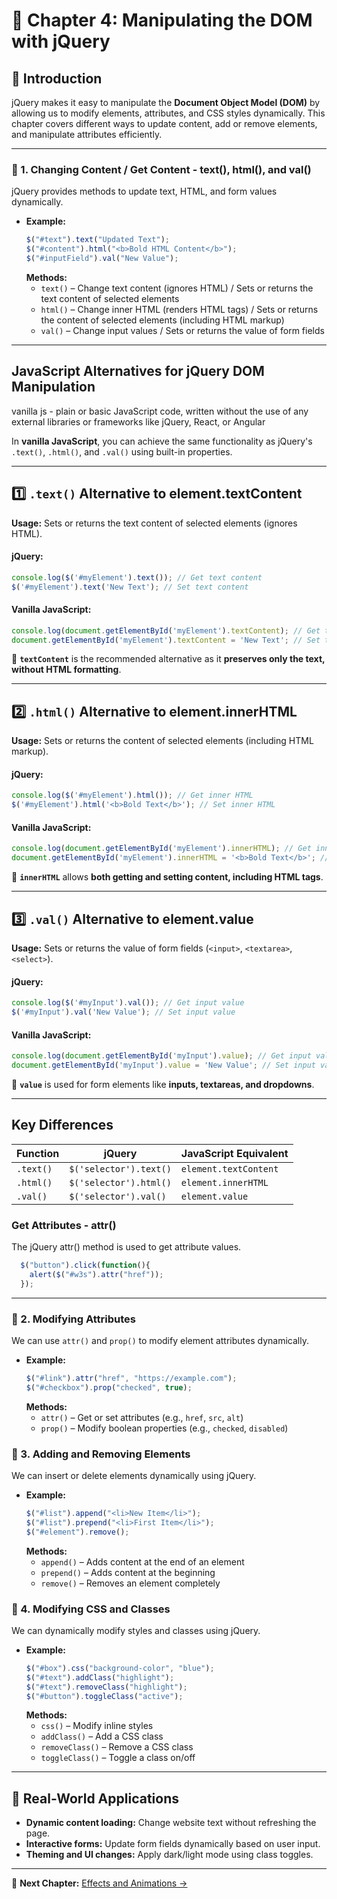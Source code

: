 # 📌 Chapter 4: Manipulating the DOM with jQuery

## 🚀 Introduction
jQuery makes it easy to manipulate the **Document Object Model (DOM)** by allowing us to modify elements, attributes, and CSS styles dynamically. This chapter covers different ways to update content, add or remove elements, and manipulate attributes efficiently.

---


### 🔹 1. Changing Content / Get Content - text(), html(), and val()
jQuery provides methods to update text, HTML, and form values dynamically.

- **Example:**
  ```javascript
  $("#text").text("Updated Text");
  $("#content").html("<b>Bold HTML Content</b>");
  $("#inputField").val("New Value");
  ```
  **Methods:**
  - `text()` – Change text content (ignores HTML) / Sets or returns the text content of selected elements
  - `html()` – Change inner HTML (renders HTML tags) /  Sets or returns the content of selected elements (including HTML markup)
  - `val()` – Change input values / Sets or returns the value of form fields

---
 
## JavaScript Alternatives for jQuery DOM Manipulation
vanilla js -  plain or basic JavaScript code, written without the use of any external libraries or frameworks like jQuery, React, or Angular

In **vanilla JavaScript**, you can achieve the same functionality as jQuery's `.text()`, `.html()`, and `.val()` using built-in properties.  

---

## 1️⃣ `.text()` Alternative to element.textContent 
**Usage:** Sets or returns the text content of selected elements (ignores HTML).  

#### jQuery:
```javascript
console.log($('#myElement').text()); // Get text content
$('#myElement').text('New Text'); // Set text content
```

#### Vanilla JavaScript:
```javascript
console.log(document.getElementById('myElement').textContent); // Get text content
document.getElementById('myElement').textContent = 'New Text'; // Set text content
```

🔹 **`textContent`** is the recommended alternative as it **preserves only the text, without HTML formatting**.  

---

## 2️⃣ `.html()` Alternative to element.innerHTML
**Usage:** Sets or returns the content of selected elements (including HTML markup).  

#### jQuery:
```javascript
console.log($('#myElement').html()); // Get inner HTML
$('#myElement').html('<b>Bold Text</b>'); // Set inner HTML
```

#### Vanilla JavaScript:
```javascript
console.log(document.getElementById('myElement').innerHTML); // Get inner HTML
document.getElementById('myElement').innerHTML = '<b>Bold Text</b>'; // Set inner HTML
```

🔹 **`innerHTML`** allows **both getting and setting content, including HTML tags**.  

---

## 3️⃣ `.val()` Alternative to element.value 
**Usage:** Sets or returns the value of form fields (`<input>`, `<textarea>`, `<select>`).  

#### jQuery:
```javascript
console.log($('#myInput').val()); // Get input value
$('#myInput').val('New Value'); // Set input value
```

#### Vanilla JavaScript:
```javascript
console.log(document.getElementById('myInput').value); // Get input value
document.getElementById('myInput').value = 'New Value'; // Set input value
```

🔹 **`value`** is used for form elements like **inputs, textareas, and dropdowns**.

---

##  Key Differences  

| Function | jQuery | JavaScript Equivalent |
|----------|--------|-----------------------|
| `.text()` | `$('selector').text()` | `element.textContent` |
| `.html()` | `$('selector').html()` | `element.innerHTML` |
| `.val()` | `$('selector').val()` | `element.value` |


### Get Attributes - attr()
The jQuery attr() method is used to get attribute values.

```js
  $("button").click(function(){
    alert($("#w3s").attr("href"));
  });
```
---

### 🔹 2. Modifying Attributes
We can use `attr()` and `prop()` to modify element attributes dynamically.
- **Example:**
  ```javascript
  $("#link").attr("href", "https://example.com");
  $("#checkbox").prop("checked", true);
  ```
  **Methods:**
  - `attr()` – Get or set attributes (e.g., `href`, `src`, `alt`)
  - `prop()` – Modify boolean properties (e.g., `checked`, `disabled`)

### 🔹 3. Adding and Removing Elements
We can insert or delete elements dynamically using jQuery.
- **Example:**
  ```javascript
  $("#list").append("<li>New Item</li>");
  $("#list").prepend("<li>First Item</li>");
  $("#element").remove();
  ```
  **Methods:**
  - `append()` – Adds content at the end of an element
  - `prepend()` – Adds content at the beginning
  - `remove()` – Removes an element completely

### 🔹 4. Modifying CSS and Classes
We can dynamically modify styles and classes using jQuery.
- **Example:**
  ```javascript
  $("#box").css("background-color", "blue");
  $("#text").addClass("highlight");
  $("#text").removeClass("highlight");
  $("#button").toggleClass("active");
  ```
  **Methods:**
  - `css()` – Modify inline styles
  - `addClass()` – Add a CSS class
  - `removeClass()` – Remove a CSS class
  - `toggleClass()` – Toggle a class on/off

---

## 🎯 Real-World Applications
- **Dynamic content loading:** Change website text without refreshing the page.
- **Interactive forms:** Update form fields dynamically based on user input.
- **Theming and UI changes:** Apply dark/light mode using class toggles.

---

📌 **Next Chapter:** [Effects and Animations →](./5_Effects_Animations.md)

